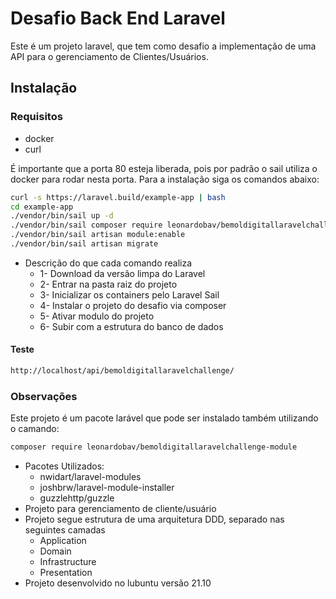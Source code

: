 # Desafio Back End Laravel

Este é um projeto laravel, que tem como desafio a implementação de uma API para o gerenciamento de Clientes/Usuários.

## Instalação

### Requisitos
- docker
- curl

É importante que a porta 80 esteja liberada, pois por padrão o sail utiliza o docker para rodar nesta porta. Para a instalação siga os comandos abaixo:

```sh
curl -s https://laravel.build/example-app | bash
cd example-app
./vendor/bin/sail up -d
./vendor/bin/sail composer require leonardobav/bemoldigitallaravelchallenge-module
./vendor/bin/sail artisan module:enable
./vendor/bin/sail artisan migrate
```

- Descrição do que cada comando realiza
    - 1- Download da versão limpa do Laravel
    - 2- Entrar na pasta raiz do projeto
    - 3- Inicializar os containers pelo  Laravel Sail
    - 4- Instalar o projeto do desafio via composer
    - 5- Ativar modulo do projeto
    - 6- Subir com a estrutura do banco de dados


#### Teste
```sh
http://localhost/api/bemoldigitallaravelchallenge/
```

### Observações
Este projeto é um pacote larável que pode ser instalado também utilizando o camando:
```sh
composer require leonardobav/bemoldigitallaravelchallenge-module
```

- Pacotes Utilizados:
    - nwidart/laravel-modules
    - joshbrw/laravel-module-installer
    - guzzlehttp/guzzle
- Projeto para gerenciamento de cliente/usuário
- Projeto segue estrutura de uma arquitetura DDD, separado nas seguintes camadas
    - Application
    - Domain
    - Infrastructure
    - Presentation
- Projeto desenvolvido no lubuntu versão 21.10
